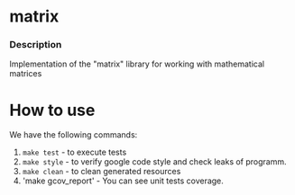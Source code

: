 # matrix

### Description
  Implementation of the "matrix" library for working with mathematical matrices
  

# How to use
We have the following commands:
  1. `make test` - to execute tests 
  2. `make style` - to verify google code style and check leaks of programm.
  3. `make clean` - to clean generated resources
  4. 'make gcov_report' - You can see unit tests coverage.
